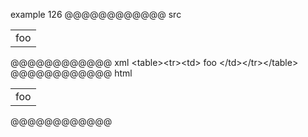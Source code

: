 example 126
@@@@@@@@@@@@ src
<table><tr><td>
foo
</td></tr></table>
@@@@@@@@@@@@ xml
<?xml version="1.0" encoding="UTF-8"?>
<!DOCTYPE document SYSTEM "CommonMark.dtd">
<document xmlns="http://commonmark.org/xml/1.0">
  <html_block>&lt;table&gt;&lt;tr&gt;&lt;td&gt;
foo
&lt;/td&gt;&lt;/tr&gt;&lt;/table&gt;
</html_block>
</document>
@@@@@@@@@@@@ html
<table><tr><td>
foo
</td></tr></table>
@@@@@@@@@@@@
